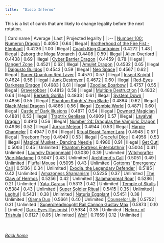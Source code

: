 ```yaml
---
title:  "Disco Inferno"
---
```


This is a list of cards that are likely to change legality before the next rotation.

| Card name | Average | Last | Projected legality |
| :-- |
[Number 100: Numeron Dragon](https://db.ygoprodeck.com/card/?search=Number%20100:%20Numeron%20Dragon) | 0.4050 | 0.64 | Illegal |
[Brotherhood of the Fire Fist - Elephant](https://db.ygoprodeck.com/card/?search=Brotherhood%20of%20the%20Fire%20Fist%20-%20Elephant) | 0.4236 | 1.00 | Illegal |
[Coach King Giantrainer](https://db.ygoprodeck.com/card/?search=Coach%20King%20Giantrainer) | 0.4272 | 1.48 | Illegal |
[Zaborg the Mega Monarch](https://db.ygoprodeck.com/card/?search=Zaborg%20the%20Mega%20Monarch) | 0.4408 | 0.59 | Illegal |
[Alien Overlord](https://db.ygoprodeck.com/card/?search=Alien%20Overlord) | 0.4438 | 0.69 | Illegal |
[Cyber Barrier Dragon](https://db.ygoprodeck.com/card/?search=Cyber%20Barrier%20Dragon) | 0.4459 | 0.78 | Illegal |
[Danger! Zone](https://db.ygoprodeck.com/card/?search=Danger!%20Zone) | 0.4521 | 0.62 | Illegal |
[Amulet Dragon](https://db.ygoprodeck.com/card/?search=Amulet%20Dragon) | 0.4532 | 0.65 | Illegal |
[Daigusto Gulldos](https://db.ygoprodeck.com/card/?search=Daigusto%20Gulldos) | 0.4543 | 0.59 | Illegal |
[Neo Space](https://db.ygoprodeck.com/card/?search=Neo%20Space) | 0.4567 | 0.62 | Illegal |
[Super Quantum Red Layer](https://db.ygoprodeck.com/card/?search=Super%20Quantum%20Red%20Layer) | 0.4570 | 0.57 | Illegal |
[Insect Knight](https://db.ygoprodeck.com/card/?search=Insect%20Knight) | 0.4624 | 0.58 | Illegal |
[Junk Destroyer](https://db.ygoprodeck.com/card/?search=Junk%20Destroyer) | 0.4672 | 0.60 | Illegal |
[Red-Eyes Darkness Dragon](https://db.ygoprodeck.com/card/?search=Red-Eyes%20Darkness%20Dragon) | 0.4683 | 0.61 | Illegal |
[Zoodiac Boarbow](https://db.ygoprodeck.com/card/?search=Zoodiac%20Boarbow) | 0.4757 | 0.55 | Illegal |
[Graverobber](https://db.ygoprodeck.com/card/?search=Graverobber) | 0.4813 | 0.58 | Illegal |
[Multiple Destruction](https://db.ygoprodeck.com/card/?search=Multiple%20Destruction) | 0.4832 | 0.64 | Illegal |
[Berserk Gorilla](https://db.ygoprodeck.com/card/?search=Berserk%20Gorilla) | 0.4833 | 0.61 | Illegal |
[System Down](https://db.ygoprodeck.com/card/?search=System%20Down) | 0.4856 | 0.55 | Illegal |
[Phantom Knights' Fog Blade](https://db.ygoprodeck.com/card/?search=Phantom%20Knights'%20Fog%20Blade) | 0.4864 | 0.62 | Illegal |
[Black Metal Dragon](https://db.ygoprodeck.com/card/?search=Black%20Metal%20Dragon) | 0.4866 | 0.56 | Illegal |
[Zombie World](https://db.ygoprodeck.com/card/?search=Zombie%20World) | 0.4871 | 0.60 | Illegal |
[Castle of Dark Illusions](https://db.ygoprodeck.com/card/?search=Castle%20of%20Dark%20Illusions) | 0.4871 | 0.54 | Illegal |
[Downerd Magician](https://db.ygoprodeck.com/card/?search=Downerd%20Magician) | 0.4881 | 0.53 | Illegal |
[Traptrix Genlisea](https://db.ygoprodeck.com/card/?search=Traptrix%20Genlisea) | 0.4909 | 0.57 | Illegal |
[Lavalval Dragun](https://db.ygoprodeck.com/card/?search=Lavalval%20Dragun) | 0.4913 | 0.56 | Illegal |
[Number 24: Dragulas the Vampiric Dragon](https://db.ygoprodeck.com/card/?search=Number%2024:%20Dragulas%20the%20Vampiric%20Dragon) | 0.4936 | 0.52 | Illegal |
[Jurrac Meteor](https://db.ygoprodeck.com/card/?search=Jurrac%20Meteor) | 0.4944 | 0.53 | Illegal |
[Harpie Channeler](https://db.ygoprodeck.com/card/?search=Harpie%20Channeler) | 0.4947 | 0.94 | Illegal |
[Ritual Beast Tamer Lara](https://db.ygoprodeck.com/card/?search=Ritual%20Beast%20Tamer%20Lara) | 0.4948 | 0.57 | Illegal |
[Treeborn Frog](https://db.ygoprodeck.com/card/?search=Treeborn%20Frog) | 0.4949 | 0.53 | Illegal |
[Graceful Dice](https://db.ygoprodeck.com/card/?search=Graceful%20Dice) | 0.4956 | 0.53 | Illegal |
[Magical Musket - Dancing Needle](https://db.ygoprodeck.com/card/?search=Magical%20Musket%20-%20Dancing%20Needle) | 0.4980 | 0.91 | Illegal |
[Get Out!](https://db.ygoprodeck.com/card/?search=Get%20Out!) | 0.5003 | 0.45 | Unlimited |
[Phantom Fortress Enterblathnir](https://db.ygoprodeck.com/card/?search=Phantom%20Fortress%20Enterblathnir) | 0.5004 | 0.41 | Unlimited |
[Laundry Dragonmaid](https://db.ygoprodeck.com/card/?search=Laundry%20Dragonmaid) | 0.5030 | 0.39 | Unlimited |
[Witchcrafter Vice-Madame](https://db.ygoprodeck.com/card/?search=Witchcrafter%20Vice-Madame) | 0.5047 | 0.43 | Unlimited |
[Archfiend's Call](https://db.ygoprodeck.com/card/?search=Archfiend's%20Call) | 0.5051 | 0.49 | Unlimited |
[Fluffal Mouse](https://db.ygoprodeck.com/card/?search=Fluffal%20Mouse) | 0.5095 | 0.43 | Unlimited |
[Gottoms' Emergency Call](https://db.ygoprodeck.com/card/?search=Gottoms'%20Emergency%20Call) | 0.5136 | 0.34 | Unlimited |
[Exodia, the Legendary Defender](https://db.ygoprodeck.com/card/?search=Exodia,%20the%20Legendary%20Defender) | 0.5185 | 0.42 | Unlimited |
[Amazoness Shamanism](https://db.ygoprodeck.com/card/?search=Amazoness%20Shamanism) | 0.5235 | 0.37 | Unlimited |
[The Claw of Hermos](https://db.ygoprodeck.com/card/?search=The%20Claw%20of%20Hermos) | 0.5256 | 0.42 | Unlimited |
[Salamangreat Roar](https://db.ygoprodeck.com/card/?search=Salamangreat%20Roar) | 0.5286 | 0.21 | Unlimited |
[Yata-Garasu](https://db.ygoprodeck.com/card/?search=Yata-Garasu) | 0.5313 | 0.42 | Unlimited |
[Temple of Skulls](https://db.ygoprodeck.com/card/?search=Temple%20of%20Skulls) | 0.5384 | 0.43 | Unlimited |
[Super Soldier Ritual](https://db.ygoprodeck.com/card/?search=Super%20Soldier%20Ritual) | 0.5415 | 0.35 | Unlimited |
[Leghul](https://db.ygoprodeck.com/card/?search=Leghul) | 0.5431 | 0.38 | Unlimited |
[Naturia Eggplant](https://db.ygoprodeck.com/card/?search=Naturia%20Eggplant) | 0.5451 | 0.38 | Unlimited |
[Ojama Duo](https://db.ygoprodeck.com/card/?search=Ojama%20Duo) | 0.5661 | 0.40 | Unlimited |
[Counselor Lily](https://db.ygoprodeck.com/card/?search=Counselor%20Lily) | 0.5752 | 0.31 | Unlimited |
[Superdreadnought Rail Cannon Gustav Max](https://db.ygoprodeck.com/card/?search=Superdreadnought%20Rail%20Cannon%20Gustav%20Max) | 0.5873 | 0.10 | Limited |
[Dark-Eyes Illusionist](https://db.ygoprodeck.com/card/?search=Dark-Eyes%20Illusionist) | 0.5934 | 0.35 | Unlimited |
[Nekroz of Trishula](https://db.ygoprodeck.com/card/?search=Nekroz%20of%20Trishula) | 0.6127 | 0.05 | Unlimited |
[Wolf](https://db.ygoprodeck.com/card/?search=Wolf) | 0.7659 | 0.12 | Unlimited |

<br>

###### [Back home](index)